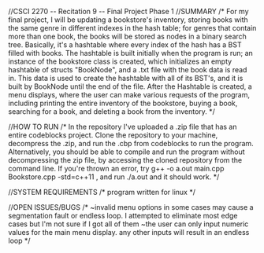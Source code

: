 //CSCI 2270 -- Recitation 9 -- Final Project Phase 1
//SUMMARY
/*
For my final project, I will be updating a bookstore's inventory, storing books with the same genre in different indexes in the hash table; for genres that contain more than one book, the books will be stored as nodes in a binary search tree.  Basically, it's a hashtable where every index of the hash has a BST filled with books.  The hashtable is built initially when the program is run; an instance of the bookstore class is created, which initializes an empty hashtable of structs "BookNode", and a .txt file with the book data is read in.  This data is used to create the hashtable with all of its BST's, and it is built by BookNode until the end of the file.  After the Hashtable is created, a menu displays, where the user can make various requests of the program, including printing the entire inventory of the bookstore, buying a book, searching for a book, and deleting a book from the inventory.
*/

//HOW TO RUN
/*
In the repository I've uploaded a .zip file that has an entire codeblocks project.  Clone the repository to your machine, decompress the .zip, and run the .cbp from codeblocks to run the program. Alternatively, you should be able to compile and run the program without decompressing the zip file, by accessing the cloned repository from the command line.  If you're thrown an error, try g++ -o a.out main.cpp Bookstore.cpp -std=c++11 , and run ./a.out and it should work.
*/

//SYSTEM REQUIREMENTS
/*
program written for linux
*/

//OPEN ISSUES/BUGS
/*
~invalid menu options in some cases may cause a segmentation fault or endless loop.  I attempted to eliminate most edge cases but I'm not sure if I got all of them
~the user can only input numeric values for the main menu display.  any other inputs will result in an endless loop
*/

